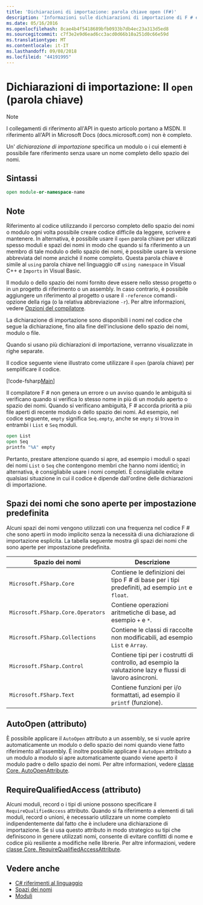 ```yaml
---
title: 'Dichiarazioni di importazione: parola chiave open (F#)'
description: 'Informazioni sulle dichiarazioni di importazione di F # e come vengono specificati un modulo o dello spazio dei nomi cui elementi è possibile fare riferimento senza usare un nome completo.'
ms.date: 05/16/2016
ms.openlocfilehash: 8cae4b4f5418689bfb0933b7db4ec23a313d5ed8
ms.sourcegitcommit: c7f3e2e9d6ead6cc3acd0d66b10a251d0c66e59d
ms.translationtype: MT
ms.contentlocale: it-IT
ms.lasthandoff: 09/08/2018
ms.locfileid: "44191995"
---
```

# <a name="import-declarations-the-open-keyword"></a>Dichiarazioni di importazione: Il `open` (parola chiave)

> [!NOTE]
I collegamenti di riferimento all'API in questo articolo portano a MSDN.  Il riferimento all'API in Microsoft Docs (docs.microsoft.com) non è completo.

Un' *dichiarazione di importazione* specifica un modulo o i cui elementi è possibile fare riferimento senza usare un nome completo dello spazio dei nomi.

## <a name="syntax"></a>Sintassi

```fsharp
open module-or-namespace-name
```

## <a name="remarks"></a>Note

Riferimento al codice utilizzando il percorso completo dello spazio dei nomi o modulo ogni volta possibile creare codice difficile da leggere, scrivere e mantenere. In alternativa, è possibile usare il `open` parola chiave per utilizzati spesso moduli e spazi dei nomi in modo che quando si fa riferimento a un membro di tale modulo o dello spazio dei nomi, è possibile usare la versione abbreviata del nome anziché il nome completo. Questa parola chiave è simile al `using` parola chiave nel linguaggio c# `using namespace` in Visual C++ e `Imports` in Visual Basic.

Il modulo o dello spazio dei nomi fornito deve essere nello stesso progetto o in un progetto di riferimento o un assembly. In caso contrario, è possibile aggiungere un riferimento al progetto o usare il `-reference` comandi`-`opzione della riga (o la relativa abbreviazione `-r`). Per altre informazioni, vedere [Opzioni del compilatore](compiler-options.md).

La dichiarazione di importazione sono disponibili i nomi nel codice che segue la dichiarazione, fino alla fine dell'inclusione dello spazio dei nomi, modulo o file.

Quando si usano più dichiarazioni di importazione, verranno visualizzate in righe separate.

Il codice seguente viene illustrato come utilizzare il `open` (parola chiave) per semplificare il codice.

[!code-fsharp[Main](../../../samples/snippets/fsharp/lang-ref-2/snippet6801.fs)]

Il compilatore F # non genera un errore o un avviso quando le ambiguità si verificano quando si verifica lo stesso nome in più di un modulo aperto o spazio dei nomi. Quando si verificano ambiguità, F # accorda priorità a più file aperti di recente modulo o dello spazio dei nomi. Ad esempio, nel codice seguente, `empty` significa `Seq.empty`, anche se `empty` si trova in entrambi i `List` e `Seq` moduli.

```fsharp
open List
open Seq
printfn "%A" empty
```

Pertanto, prestare attenzione quando si apre, ad esempio i moduli o spazi dei nomi `List` o `Seq` che contengono membri che hanno nomi identici; in alternativa, è consigliabile usare i nomi completi. È consigliabile evitare qualsiasi situazione in cui il codice è dipende dall'ordine delle dichiarazioni di importazione.

## <a name="namespaces-that-are-open-by-default"></a>Spazi dei nomi che sono aperte per impostazione predefinita

Alcuni spazi dei nomi vengono utilizzati con una frequenza nel codice F # che sono aperti in modo implicito senza la necessità di una dichiarazione di importazione esplicita. La tabella seguente mostra gli spazi dei nomi che sono aperte per impostazione predefinita.

|Spazio dei nomi|Descrizione|
|---------|-----------|
|`Microsoft.FSharp.Core`|Contiene le definizioni dei tipo F # di base per i tipi predefiniti, ad esempio `int` e `float`.|
|`Microsoft.FSharp.Core.Operators`|Contiene operazioni aritmetiche di base, ad esempio `+` e `*`.|
|`Microsoft.FSharp.Collections`|Contiene le classi di raccolte non modificabili, ad esempio `List` e `Array`.|
|`Microsoft.FSharp.Control`|Contiene tipi per i costrutti di controllo, ad esempio la valutazione lazy e flussi di lavoro asincroni.|
|`Microsoft.FSharp.Text`|Contiene funzioni per i/o formattati, ad esempio il `printf` (funzione).|

## <a name="autoopen-attribute"></a>AutoOpen (attributo)

È possibile applicare il `AutoOpen` attributo a un assembly, se si vuole aprire automaticamente un modulo o dello spazio dei nomi quando viene fatto riferimento all'assembly. È inoltre possibile applicare il `AutoOpen` attributo a un modulo a modulo si apre automaticamente quando viene aperto il modulo padre o dello spazio dei nomi. Per altre informazioni, vedere [classe Core. AutoOpenAttribute](https://msdn.microsoft.com/visualfsharpdocs/conceptual/core.autoopenattribute-class-%5bfsharp%5d).

## <a name="requirequalifiedaccess-attribute"></a>RequireQualifiedAccess (attributo)

Alcuni moduli, record o i tipi di unione possono specificare il `RequireQualifiedAccess` attributo. Quando si fa riferimento a elementi di tali moduli, record o unioni, è necessario utilizzare un nome completo indipendentemente dal fatto che è includere una dichiarazione di importazione. Se si usa questo attributo in modo strategico su tipi che definiscono in genere utilizzati nomi, consente di evitare conflitti di nome e codice più resiliente a modifiche nelle librerie. Per altre informazioni, vedere [classe Core. RequireQualifiedAccessAttribute](https://msdn.microsoft.com/visualfsharpdocs/conceptual/core.requirequalifiedaccessattribute-class-%5Bfsharp%5D).

## <a name="see-also"></a>Vedere anche

- [C# riferimenti al linguaggio](index.md)
- [Spazi dei nomi](namespaces.md)
- [Moduli](modules.md)
